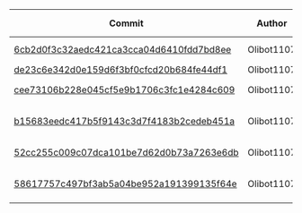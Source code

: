 
| Commit | Author | Message | Files Changed |
|--------|--------|---------|---------------|
| [6cb2d0f3c32aedc421ca3cca04d6410fdd7bd8ee](https://github.com/Olibot1107/games/commit/6cb2d0f3c32aedc421ca3cca04d6410fdd7bd8ee) | Olibot1107 | Update README.md |  |
| [de23c6e342d0e159d6f3bf0cfcd20b684fe44df1](https://github.com/Olibot1107/games/commit/de23c6e342d0e159d6f3bf0cfcd20b684fe44df1) | Olibot1107 | updayeee |  |
| [cee73106b228e045cf5e9b1706c3fc1e4284c609](https://github.com/Olibot1107/games/commit/cee73106b228e045cf5e9b1706c3fc1e4284c609) | Olibot1107 | Create tmp.txt |  |
| [b15683eedc417b5f9143c3d7f4183b2cedeb451a](https://github.com/Olibot1107/games/commit/b15683eedc417b5f9143c3d7f4183b2cedeb451a) | Olibot1107 | Rename tmp.txt to Pages/tmp.txt |  |
| [52cc255c009c07dca101be7d62d0b73a7263e6db](https://github.com/Olibot1107/games/commit/52cc255c009c07dca101be7d62d0b73a7263e6db) | Olibot1107 | Added stuff yn |  |
| [58617757c497bf3ab5a04be952a191399135f64e](https://github.com/Olibot1107/games/commit/58617757c497bf3ab5a04be952a191399135f64e) | Olibot1107 | Rename video.html.txt to video.html |  |
